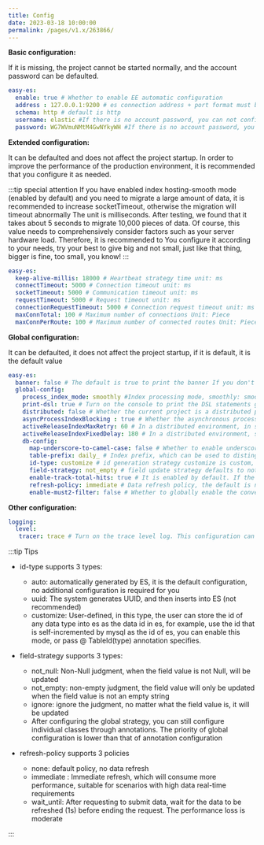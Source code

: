```yaml
---
title: Config
date: 2023-03-18 10:00:00
permalink: /pages/v1.x/263866/
---
```

**Basic configuration:**

If it is missing, the project cannot be started normally, and the account password can be defaulted.

````yaml
easy-es:
  enable: true # Whether to enable EE automatic configuration
  address : 127.0.0.1:9200 # es connection address + port format must be ip:port, if it is a cluster, it can be separated by commas
  schema: http # default is http
  username: elastic #If there is no account password, you can not configure this line
  password: WG7WVmuNMtM4GwNYkyWH #If there is no account password, you can not configure this line
````

**Extended configuration:**

It can be defaulted and does not affect the project startup. In order to improve the performance of the production environment, it is recommended that you configure it as needed.

:::tip special attention
If you have enabled index hosting-smooth mode (enabled by default) and you need to migrate a large amount of data, it is recommended to increase socketTimeout, otherwise the migration will timeout abnormally
The unit is milliseconds. After testing, we found that it takes about 5 seconds to migrate 10,000 pieces of data. Of course, this value needs to comprehensively consider factors such as your server hardware load. Therefore, it is recommended to
You configure it according to your needs, try your best to give big and not small, just like that thing, bigger is fine, too small, you know!
:::

````yaml
easy-es:
  keep-alive-millis: 18000 # Heartbeat strategy time unit: ms
  connectTimeout: 5000 # Connection timeout unit: ms
  socketTimeout: 5000 # Communication timeout unit: ms
  requestTimeout: 5000 # Request timeout unit: ms
  connectionRequestTimeout: 5000 # Connection request timeout unit: ms
  maxConnTotal: 100 # Maximum number of connections Unit: Piece
  maxConnPerRoute: 100 # Maximum number of connected routes Unit: Piece
````

**Global configuration:**

It can be defaulted, it does not affect the project startup, if it is default, it is the default value

````yaml
easy-es:
  banner: false # The default is true to print the banner If you don't want to print the banner, you can configure it to false
  global-config:
    process_index_mode: smoothly #Index processing mode, smoothly: smooth mode, this mode is enabled by default, not_smoothly: non-smooth mode, manual: manual mode
    print-dsl: true # Turn on the console to print the DSL statements generated by this framework, the default is turned on, it is recommended to turn off the production environment after the test is stable to improve a small amount of performance
    distributed: false # Whether the current project is a distributed project, the default is true, in the non-manual managed index mode, if it is a distributed project, it will acquire distributed locks, and non-distributed projects only need synchronized locks.
    asyncProcessIndexBlocking : true # Whether the asynchronous processing index blocks the main thread? Default blocking In the case of a large amount of data, it is recommended to adjust to asynchronous non-blocking, which can speed up the project startup speed
    activeReleaseIndexMaxRetry: 60 # In a distributed environment, in smooth mode, the current client activates the latest index maximum number of retries. If the amount of data is too large, the re-index data migration time exceeds 60*(180/60)=180 minutes, this value can be increased Parameter value, this parameter value determines the maximum number of retries. If the number of retries is exceeded, the retry will be terminated and an exception log will be recorded.
    activeReleaseIndexFixedDelay: 180 # In a distributed environment, smooth mode, the current client activates the latest index maximum number of retries. If the amount of data is too large, the re-index data migration time exceeds 60*(180/60)=180 minutes, you can increase this value Parameter value This parameter value determines how often to retry unit: seconds
    db-config:
      map-underscore-to-camel-case: false # Whether to enable underscore to camel case Default is false
      table-prefix: daily_ # Index prefix, which can be used to distinguish environments Default is empty Usage is the same as MP
      id-type: customize # id generation strategy customize is custom, and the id value is generated by the user, such as taking the data id in MySQL. If this configuration is default, the default id strategy is automatically generated by es
      field-strategy: not_empty # field update strategy defaults to not_null
      enable-track-total-hits: true # It is enabled by default. If the specified size exceeds 1w, it will be automatically enabled. After opening, all matching data will be queried. If it is not enabled, the total number of data will not be obtained, and other functions will not work Affected.
      refresh-policy: immediate # Data refresh policy, the default is no refresh
      enable-must2-filter: false # Whether to globally enable the conversion of the must query type to the filter query type The default is false and no conversion
````

**Other configuration:**

````yaml
logging:
  level:
   tracer: trace # Turn on the trace level log. This configuration can be turned on during development, and the console can print all es request information and DSL statements. In order to avoid repetition, after this configuration is turned on, EE's print-dsl can be set to false .
````
:::tip Tips

- id-type supports 3 types:
    - auto: automatically generated by ES, it is the default configuration, no additional configuration is required for you
    - uuid: The system generates UUID, and then inserts into ES (not recommended)
    - customize: User-defined, in this type, the user can store the id of any data type into es as the data id in es, for example, use the id that is self-incremented by mysql as the id of es, you can enable this mode, or pass @ TableId(type) annotation specifies.

- field-strategy supports 3 types:
    - not_null: Non-Null judgment, when the field value is not Null, will be updated
    - not_empty: non-empty judgment, the field value will only be updated when the field value is not an empty string
    - ignore: ignore the judgment, no matter what the field value is, it will be updated
    - After configuring the global strategy, you can still configure individual classes through annotations. The priority of global configuration is lower than that of annotation configuration
- refresh-policy supports 3 policies
    - none: default policy, no data refresh
    - immediate : Immediate refresh, which will consume more performance, suitable for scenarios with high data real-time requirements
    - wait_until: After requesting to submit data, wait for the data to be refreshed (1s) before ending the request. The performance loss is moderate

:::